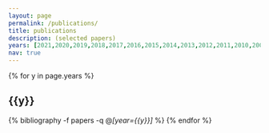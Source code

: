 ```yaml
---
layout: page
permalink: /publications/
title: publications
description: (selected papers)
years: [2021,2020,2019,2018,2017,2016,2015,2014,2013,2012,2011,2010,2008,2007,2006,2005,2004,2003,2002,2000,1998,1997,1996]
nav: true
---
```


<div class="publications">

{% for y in page.years %}

<h2 class="year">{{y}}</h2>

  {% bibliography -f papers -q @*[year={{y}}]* %}
{% endfor %}

</div>
